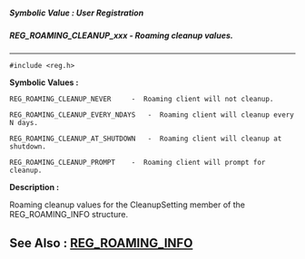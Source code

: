 ##### Symbolic Value : User Registration
##### REG_ROAMING_CLEANUP_xxx - Roaming cleanup values.
---
```
#include <reg.h>
```

**Symbolic Values :**

	REG_ROAMING_CLEANUP_NEVER	  -  Roaming client will not cleanup.

	REG_ROAMING_CLEANUP_EVERY_NDAYS	  -  Roaming client will cleanup every N days.

	REG_ROAMING_CLEANUP_AT_SHUTDOWN	  -  Roaming client will cleanup at shutdown.

	REG_ROAMING_CLEANUP_PROMPT	  -  Roaming client will prompt for cleanup.


**Description :**

Roaming cleanup values for the CleanupSetting member of the REG_ROAMING_INFO structure.


**See Also :**
[REG_ROAMING_INFO](/domino-c-api-docs/reference/Data/REG_ROAMING_INFO)
---
